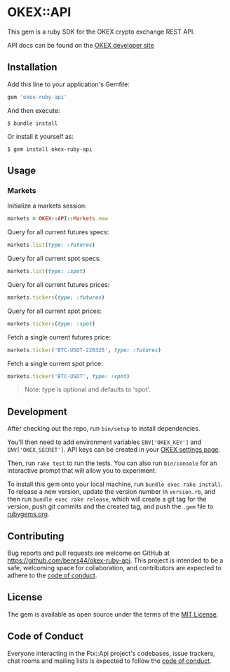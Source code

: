 # OKEX::API

This gem is a ruby SDK for the OKEX crypto exchange REST API.

API docs can be found on the [OKEX developer site](https://www.okex.com/docs/)


## Installation

Add this line to your application's Gemfile:

```ruby
gem 'okex-ruby-api'
```

And then execute:

    $ bundle install

Or install it yourself as:

    $ gem install okex-ruby-api

## Usage

### Markets

Initialize a markets session:
```ruby
markets = OKEX::API::Markets.new
```

Query for all current futures specs:
```ruby
markets.list(type: :futures)
```

Query for all current spot specs:
```ruby
markets.list(type: :spot)
```

Query for all current futures prices:
```ruby
markets.tickers(type: :futures)
```

Query for all current spot prices:
```ruby
markets.tickers(type: :spot)
```

Fetch a single current futures price:
```ruby
markets.ticker('BTC-USDT-220325', type: :futures)
```

Fetch a single current spot price:
```ruby
markets.ticker('BTC-USDT', type: :spot)
```

> Note: type is optional and defaults to 'spot'.

## Development

After checking out the repo, run `bin/setup` to install dependencies.

You'll then need to add environment variables `ENV['OKEX_KEY']` and `ENV['OKEX_SECRET']`. API keys can be created in your [OKEX settings page](https://www.okex.com/account/users/myApi).

Then, run `rake test` to run the tests. You can also run `bin/console` for an interactive prompt that will allow you to experiment.

To install this gem onto your local machine, run `bundle exec rake install`. To release a new version, update the version number in `version.rb`, and then run `bundle exec rake release`, which will create a git tag for the version, push git commits and the created tag, and push the `.gem` file to [rubygems.org](https://rubygems.org).

## Contributing

Bug reports and pull requests are welcome on GitHub at https://github.com/benrs44/okex-ruby-api. This project is intended to be a safe, welcoming space for collaboration, and contributors are expected to adhere to the [code of conduct](https://github.com/benrs44/okex-ruby-api/blob/master/CODE_OF_CONDUCT.md).

## License

The gem is available as open source under the terms of the [MIT License](https://opensource.org/licenses/MIT).

## Code of Conduct

Everyone interacting in the Ftx::Api project's codebases, issue trackers, chat rooms and mailing lists is expected to follow the [code of conduct](https://github.com/benrs44/okex-ruby-api/blob/master/CODE_OF_CONDUCT.md).